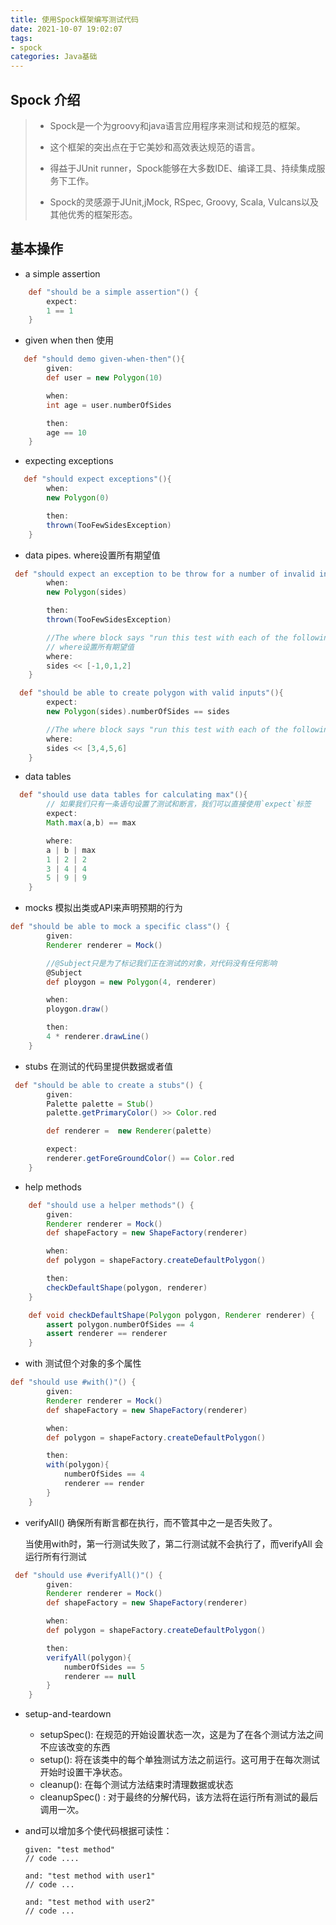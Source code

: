 ```yaml
---
title: 使用Spock框架编写测试代码
date: 2021-10-07 19:02:07
tags:
- spock
categories: Java基础
---
```


## Spock 介绍

>- Spock是一个为groovy和java语言应用程序来测试和规范的框架。
>
>- 这个框架的突出点在于它美妙和高效表达规范的语言。
>
>- 得益于JUnit runner，Spock能够在大多数IDE、编译工具、持续集成服务下工作。
>
>- Spock的灵感源于JUnit,jMock, RSpec, Groovy, Scala, Vulcans以及其他优秀的框架形态。

## 基本操作

- a simple assertion

```groovy
    def "should be a simple assertion"() {
        expect:
        1 == 1
    }
```

<!-- more -->

- given when then 使用

```groovy
   def "should demo given-when-then"(){
        given:
        def user = new Polygon(10)

        when:
        int age = user.numberOfSides

        then:
        age == 10
    }
```

- expecting exceptions

```groovy
   def "should expect exceptions"(){
        when:
        new Polygon(0)

        then:
        thrown(TooFewSidesException)
    }
```

- data pipes.     where设置所有期望值

```groovy
 def "should expect an exception to be throw for a number of invalid inputs"(){
        when:
        new Polygon(sides)

        then:
        thrown(TooFewSidesException)

        //The where block says "run this test with each of the following values: a negative value, zero, one and two".
        // where设置所有期望值
        where:
        sides << [-1,0,1,2]
    }
```

```groovy
  def "should be able to create polygon with valid inputs"(){
        expect:
        new Polygon(sides).numberOfSides == sides

        //The where block says "run this test with each of the following values: a negative value, zero, one and two".
        where:
        sides << [3,4,5,6]
    }
```



- data tables

```groovy
  def "should use data tables for calculating max"(){
        // 如果我们只有一条语句设置了测试和断言，我们可以直接使用`expect`标签
        expect:
        Math.max(a,b) == max

        where:
        a | b | max
        1 | 2 | 2
        3 | 4 | 4
        5 | 9 | 9
    }
```

- mocks 模拟出类或API来声明预期的行为

```groovy
def "should be able to mock a specific class"() {
        given:
        Renderer renderer = Mock()

        //@Subject只是为了标记我们正在测试的对象，对代码没有任何影响
        @Subject
        def ploygon = new Polygon(4, renderer)

        when:
        ploygon.draw()

        then:
        4 * renderer.drawLine()
    }
```

- stubs 在测试的代码里提供数据或者值

```groovy
 def "should be able to create a stubs"() {
        given:
        Palette palette = Stub()
        palette.getPrimaryColor() >> Color.red

        def renderer =  new Renderer(palette)

        expect:
        renderer.getForeGroundColor() == Color.red
    }
```

-  help methods

```groovy
    def "should use a helper methods"() {
        given:
        Renderer renderer = Mock()
        def shapeFactory = new ShapeFactory(renderer)

        when:
        def polygon = shapeFactory.createDefaultPolygon()

        then:
        checkDefaultShape(polygon, renderer)
    }

    def void checkDefaultShape(Polygon polygon, Renderer renderer) {
        assert polygon.numberOfSides == 4
        assert renderer == renderer
    }
```

- with 测试但个对象的多个属性

```groovy
def "should use #with()"() {
        given:
        Renderer renderer = Mock()
        def shapeFactory = new ShapeFactory(renderer)

        when:
        def polygon = shapeFactory.createDefaultPolygon()

        then:
        with(polygon){
            numberOfSides == 4
            renderer == render
        }
    }
```

- verifyAll() 确保所有断言都在执行，而不管其中之一是否失败了。

  当使用with时，第一行测试失败了，第二行测试就不会执行了，而verifyAll 会运行所有行测试

```groovy
 def "should use #verifyAll()"() {
        given:
        Renderer renderer = Mock()
        def shapeFactory = new ShapeFactory(renderer)

        when:
        def polygon = shapeFactory.createDefaultPolygon()

        then:
        verifyAll(polygon){
            numberOfSides == 5
            renderer == null
        }
    }
```

- setup-and-teardown

  - setupSpec():  在规范的开始设置状态一次，这是为了在各个测试方法之间不应该改变的东西
  - setup(): 将在该类中的每个单独测试方法之前运行。这可用于在每次测试开始时设置干净状态。
  -  cleanup(): 在每个测试方法结束时清理数据或状态
  - cleanupSpec() :  对于最终的分解代码，该方法将在运行所有测试的最后调用一次。

- and可以增加多个使代码根据可读性：

  ```
  given: "test method"
  // code ....
  
  and: "test method with user1"
  // code ...
  
  and: "test method with user2"
  // code ...
  ```

  

  

​    
